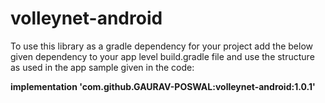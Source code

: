 # volleynet-android
To use this library as a gradle dependency for your project add the below given dependency to your app level build.gradle file and use the structure as used in the app sample given in the code:

<b> implementation 'com.github.GAURAV-POSWAL:volleynet-android:1.0.1' </b>
